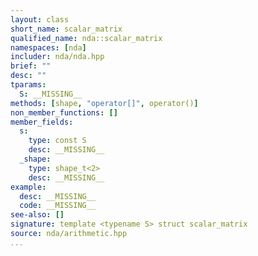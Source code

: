 ```yaml
---
layout: class
short_name: scalar_matrix
qualified_name: nda::scalar_matrix
namespaces: [nda]
includer: nda/nda.hpp
brief: ""
desc: ""
tparams:
  S: __MISSING__
methods: [shape, "operator[]", operator()]
non_member_functions: []
member_fields:
  s:
    type: const S
    desc: __MISSING__
  _shape:
    type: shape_t<2>
    desc: __MISSING__
example:
  desc: __MISSING__
  code: __MISSING__
see-also: []
signature: template <typename S> struct scalar_matrix
source: nda/arithmetic.hpp
...
```

